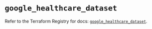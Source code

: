 # `google_healthcare_dataset`

Refer to the Terraform Registry for docs: [`google_healthcare_dataset`](https://registry.terraform.io/providers/hashicorp/google-beta/5.39.1/docs/resources/google_healthcare_dataset).
